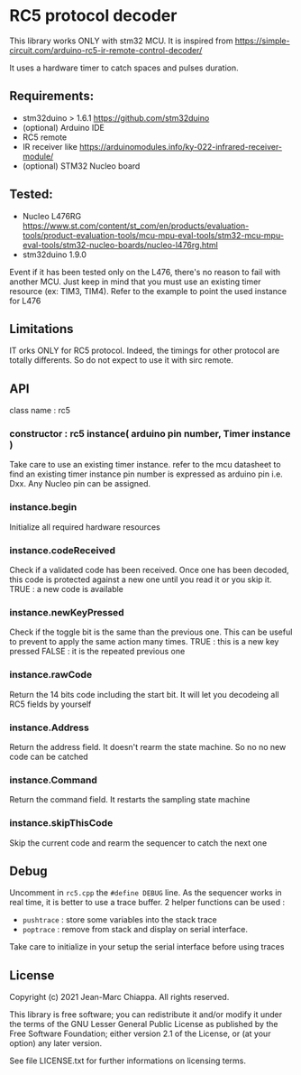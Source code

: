 # RC5 protocol decoder

This library works ONLY with stm32 MCU. It is inspired from https://simple-circuit.com/arduino-rc5-ir-remote-control-decoder/

It uses a hardware timer to catch spaces and pulses duration.

## Requirements:
- stm32duino > 1.6.1 https://github.com/stm32duino
- (optional) Arduino IDE
- RC5 remote
- IR receiver like https://arduinomodules.info/ky-022-infrared-receiver-module/
- (optional) STM32 Nucleo board 

## Tested:
- Nucleo L476RG https://www.st.com/content/st_com/en/products/evaluation-tools/product-evaluation-tools/mcu-mpu-eval-tools/stm32-mcu-mpu-eval-tools/stm32-nucleo-boards/nucleo-l476rg.html
- stm32duino 1.9.0

Event if it has been tested only on the L476, there's no reason to fail with another MCU. Just keep in mind that you must use an existing timer resource (ex: TIM3, TIM4). Refer to the example to point the used instance for L476 

## Limitations

IT orks ONLY for RC5 protocol. Indeed, the timings for other protocol are totally differents. So do not expect to use it with sirc remote.

## API

class name : rc5

### constructor : rc5 instance( arduino pin number, Timer instance )

Take care to use an existing timer instance. refer to the mcu datasheet to find an existing timer instance
pin number is expressed as arduino pin i.e. Dxx. Any Nucleo pin can be assigned.

### instance.begin

Initialize all required hardware resources

### instance.codeReceived

Check if a validated code has been received. Once one has been decoded, this code is protected against a new one until you read it or you skip it.
TRUE : a new code is available

### instance.newKeyPressed

Check if the toggle bit is the same than the previous one. This can be useful to prevent to apply the same action many times.
TRUE : this is a new key pressed
FALSE : it is the repeated previous one 

### instance.rawCode

Return the 14 bits code including the start bit. It will let you decodeing all RC5 fields by yourself

### instance.Address

Return the address field. It doesn't rearm the state machine. So no no new code can be catched

### instance.Command

Return the command field. It restarts the sampling state machine

### instance.skipThisCode

Skip the current code and rearm the sequencer to catch the next one

## Debug

Uncomment in `rc5.cpp` the `#define DEBUG` line. As the sequencer works in real time, it is better to use a trace buffer. 2 helper functions can be used :
- `pushtrace` : store some variables into the stack trace
- `poptrace` : remove from stack and display on serial interface.

Take care to initialize in your setup the serial interface  before using traces

## License

Copyright (c) 2021 Jean-Marc Chiappa.  All rights reserved.

This library is free software; you can redistribute it and/or
modify it under the terms of the GNU Lesser General Public
License as published by the Free Software Foundation; either
version 2.1 of the License, or (at your option) any later version.

See file LICENSE.txt for further informations on licensing terms.
